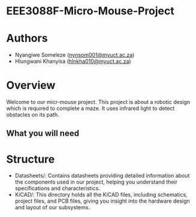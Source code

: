 # EEE3088F-Micro-Mouse-Project
# Authors
- Nyangiwe Someleze (nynsom001@myuct.ac.za)
- Hlungwani Khanyisa (hlnkha010@myuct.ac.za)
# Overview
Welcome to our micr-mouse project. This project is about a robotic design which is required to complete a maze. It uses infrared light to detect obstacles on its path.
## What you will need

# Structure
- Datasheets/: Contains datasheets providing detailed information about the components used in our project, helping you understand their specifications and characteristics.
- KiCAD/: This directory holds all the KiCAD files, including schematics, project files, and PCB files, giving you insight into the hardware design and layout of our subsystems.
